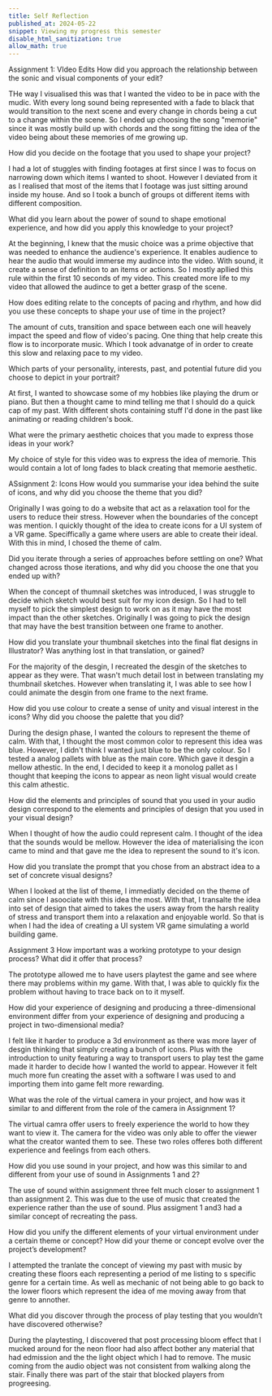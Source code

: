 ```yaml
---
title: Self Reflection
published_at: 2024-05-22
snippet: Viewing my progress this semester
disable_html_sanitization: true
allow_math: true
---
```


Assignment 1: VIdeo Edits
How did you approach the relationship between the sonic and visual components of
your edit?

THe way I visualised this was that I wanted the video to be in pace with the mudic. With every long sound being represented with a fade to black that would transition to the next scene and every change in chords being a cut to a change within the scene. So I ended up choosing the song "memorie" since it was mostly build up with chords and the song fitting the idea of the video being about these memories of me growing up.

How did you decide on the footage that you used to shape your project?

I had a lot of stuggles with finding footages at first since I was to focus on narrowing down which items I wanted to shoot. However I deviated from it as I realised that most of the items that I footage was just sitting around inside my house. And so I took a bunch of groups ot different items with different composition. 

What did you learn about the power of sound to shape emotional experience, and how
did you apply this knowledge to your project?

At the beginning, I knew that the music choice was a prime objective that was needed to enhance the audience's experience. It enables audience to hear the audio that would immerse my audince into the video. 
With sound, it create a sense of definition to an items or actions. So I mostly apllied this rule within the first 10 seconds of my video. This created more life to my video that allowed the audince to get a better grasp of the scene. 

How does editing relate to the concepts of pacing and rhythm, and how did you use
these concepts to shape your use of time in the project?

The amount of cuts, transition and space between each one will heavely impact the speed and flow of video's pacing. One thing that help create this flow is to incorporate music. Which I took advanatge of in order to create this slow and relaxing pace to my video.  

Which parts of your personality, interests, past, and potential future did you choose to
depict in your portrait?

At first, I wanted to showcase some of my hobbies like playing the drum or piano. But then a thought came to mind telling me that I should do a quick cap of my past. With different shots containing stuff I'd done in the past like animating or reading children's book. 

What were the primary aesthetic choices that you made to express those ideas in your
work?

My choice of style for this video was to express the idea of memorie. This would contain a lot of long fades to black creating that memorie aesthetic.  

ASsignment 2: Icons 
How would you summarise your idea behind the suite of icons, and why did you choose
the theme that you did?

Originally I was going to do a website that act as a relaxation tool for the users to reduce their stress. However when the boundaries of the concept was mention. I quickly thought of the idea to create icons for a UI system of a VR game. Speciffically a game where users are able to create their ideal. With this in mind, I chosed the theme of calm.    

Did you iterate through a series of approaches before settling on one? What changed
across those iterations, and why did you choose the one that you ended up with?

When the concept of thumnail sketches was introduced, I was struggle to decide which sketch would best suit for my icon design. So I had to tell myself to pick the simplest design to work on as it may have the most impact than the other sketches. Originally I was going to pick the design that may have the best transition between one frame to another.

How did you translate your thumbnail sketches into the final flat designs in Illustrator?
Was anything lost in that translation, or gained?

For the majority of the desgin, I recreated the desgin of the sketches to appear as they were. That wasn't much detail lost in between translating my thumbnail sketches. However when translating it, I was able to see how I could animate the desgin from one frame to the next frame.  

How did you use colour to create a sense of unity and visual interest in the icons? Why
did you choose the palette that you did?

During the design phase, I wanted the colours to represent the theme of calm. With that, I thought the most common color to represent this idea was blue. However, I didn't think I wanted just blue to be the only colour. So I tested a analog pallets with blue as the main core. Which gave it desgin a mellow athestic. In the end, I decided to keep it a monolog pallet as I thought that keeping the icons to appear as neon light visual would create this calm athestic. 

How did the elements and principles of sound that you used in your audio design
correspond to the elements and principles of design that you used in your visual design?

When I thought of how the audio could represent calm. I thought of the idea that the sounds would be mellow. However the idea of materialising the icon came to mind and that gave me the idea to represent the sound to it's icon.  

How did you translate the prompt that you chose from an abstract idea to a set of
concrete visual designs?

When I looked at the list of theme, I immediatly decided on the theme of calm since I asoociate with this idea the most. With that, I transalte the idea into set of design that aimed to takes the users away from the harsh reality of stress and transport them into a relaxation and enjoyable world. So that is when I had the idea of creating a UI system VR game simulating a world building game. 

Assignment 3
How important was a working prototype to your design process? What did it offer that
process?

The prototype allowed me to have users playtest the game and see where there may problems within my game. With that, I was able to quickly fix the problem without having to trace back on to it myself.  

How did your experience of designing and producing a three-dimensional environment
differ from your experience of designing and producing a project in two-dimensional
media?

I felt like it harder to produce a 3d environment as there was more layer of desgin thinking that simply creating a bunch of icons. Plus with the introduction to unity featuring a way to transport users to play test the game made it harder to decide how I wanted the world to appear. However it felt much more fun creating the asset with a software I was used to and importing them into game felt more rewarding. 

What was the role of the virtual camera in your project, and how was it similar to and
different from the role of the camera in Assignment 1?

The virtual camra offer users to freely experience the world to how they want to view it. The camera for the video was only able to offer the viewer what the creator wanted them to see. These two roles offeres both different experience and feelings from each others.  

How did you use sound in your project, and how was this similar to and different from your
use of sound in Assignments 1 and 2?

The use of sound within assignment three felt much closer to assignment 1 than assignment 2. This was due to the use of music that created the experience rather than the use of sound. Plus assigment 1 and3 had a similar concept of recreating the pass. 

How did you unify the different elements of your virtual environment under a certain theme
or concept? How did your theme or concept evolve over the project’s development?

I attempted the tranlate the concept of viewing my past with music by creating these floors each representing a period of me listing to s specific genre for a certain time. As well as mechanic of not being able to go back to the lower floors which represent the idea of me moving away from that genre to annother. 

What did you discover through the process of play testing that you wouldn’t have
discovered otherwise?

During the playtesting, I discovered that post processing bloom effect that I mucked around for the neon floor had also affect bother any material that had edmission and the the light object which I had to remove. The music coming from the audio object was not consistent from walking along the stair. Finally there was part of the stair that blocked players from progreesing.  

